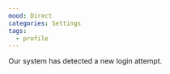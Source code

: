 ```yaml
---
mood: Direct
categories: Settings
tags:
  - profile
---
```

Our system has detected a new login attempt.